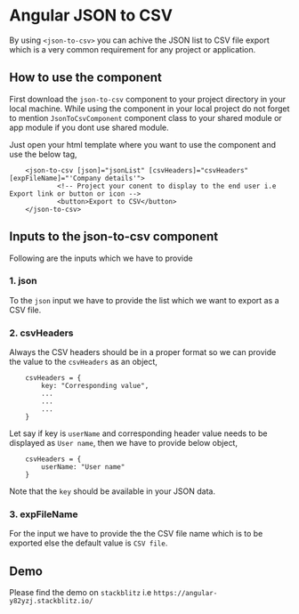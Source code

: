 # Angular JSON to CSV

By using `<json-to-csv>` you can achive the JSON list to CSV file export which is a very common requirement for any project or application.

## How to use the component

First download the `json-to-csv` component to your project directory in your local machine. While using the component in your local project do not forget to mention `JsonToCsvComponent` component class to your shared module or app module if you dont use shared module.

Just open your html template where you want to use the component and use the below tag,

        <json-to-csv [json]="jsonList" [csvHeaders]="csvHeaders" [expFileName]="'Company details'">
                <!-- Project your conent to display to the end user i.e Export link or button or icon -->
                <button>Export to CSV</button>
        </json-to-csv>

## Inputs to the json-to-csv component

Following are the inputs which we have to provide

  ### 1. json
   
   To the `json` input we have to provide the list which we want to export as a CSV file.
   
  ### 2. csvHeaders
  
  Always the CSV headers should be in a proper format so we can provide the value to the `csvHeaders` as an object,
  
        csvHeaders = {
            key: "Corresponding value",
            ...
            ...
            ...
        }
        
  Let say if key is `userName` and corresponding header value needs to be displayed as `User name`, then we have to provide below         object,
  
        csvHeaders = {
            userName: "User name"
        }
  
  Note that the `key` should be available in your JSON data.
  
  ### 3. expFileName
  
  For the input we have to provide the the CSV file name which is to be exported else the default value is `CSV file`.
  

## Demo

Please find the demo on `stackblitz` i.e `https://angular-y82yzj.stackblitz.io/`
